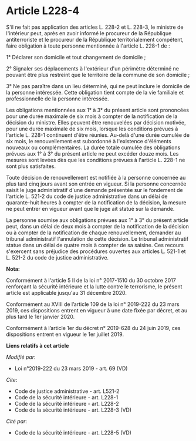 # Article L228-4

S'il ne fait pas application des articles L. 228-2 et L. 228-3, le ministre de l'intérieur peut, après en avoir informé le
procureur de la République antiterroriste et le procureur de la République territorialement compétent, faire obligation à
toute personne mentionnée à l'article L. 228-1 de :

1° Déclarer son domicile et tout changement de domicile ;

2° Signaler ses déplacements à l'extérieur d'un périmètre déterminé ne pouvant être plus restreint que le territoire de la
commune de son domicile ;

3° Ne pas paraître dans un lieu déterminé, qui ne peut inclure le domicile de la personne intéressée. Cette obligation tient
compte de la vie familiale et professionnelle de la personne intéressée.

Les obligations mentionnées aux 1° à 3° du présent article sont prononcées pour une durée maximale de six mois à compter de
la notification de la décision du ministre. Elles peuvent être renouvelées par décision motivée, pour une durée maximale de
six mois, lorsque les conditions prévues à l'article L. 228-1 continuent d'être réunies. Au-delà d'une durée cumulée de six
mois, le renouvellement est subordonné à l'existence d'éléments nouveaux ou complémentaires. La durée totale cumulée des
obligations prévues aux 1° à 3° du présent article ne peut excéder douze mois. Les mesures sont levées dès que les conditions
prévues à l'article L. 228-1 ne sont plus satisfaites.

Toute décision de renouvellement est notifiée à la personne concernée au plus tard cinq jours avant son entrée en vigueur. Si
la personne concernée saisit le juge administratif d'une demande présentée sur le fondement de l'article L. 521-2 du code de
justice administrative dans un délai de quarante-huit heures à compter de la notification de la décision, la mesure ne peut
entrer en vigueur avant que le juge ait statué sur la demande.

La personne soumise aux obligations prévues aux 1° à 3° du présent article peut, dans un délai de deux mois à compter de la
notification de la décision ou à compter de la notification de chaque renouvellement, demander au tribunal administratif
l'annulation de cette décision. Le tribunal administratif statue dans un délai de quatre mois à compter de sa saisine. Ces
recours s'exercent sans préjudice des procédures ouvertes aux articles L. 521-1 et L. 521-2 du code de justice
administrative.

**Nota:**

Conformément à l'article 5 II de la loi n° 2017-1510 du 30 octobre 2017 renforçant la sécurité intérieure et la lutte contre
le terrorisme, le présent article est applicable jusqu'au 31 décembre 2020.

Conformément au XVIII de l’article 109 de la loi n° 2019-222 du 23 mars 2019, ces dispositions entrent en vigueur à une date
fixée par décret, et au plus tard le 1er janvier 2020.

Conformément à l’article 1er du décret n° 2019-628 du 24 juin 2019, ces dispositions entrent en vigueur le 1er juillet 2019.

**Liens relatifs à cet article**

_Modifié par_:

  - Loi n°2019-222 du 23 mars 2019 - art. 69 (VD)

_Cite_:

  - Code de justice administrative - art. L521-2
  - Code de la sécurité intérieure - art. L228-1
  - Code de la sécurité intérieure - art. L228-2
  - Code de la sécurité intérieure - art. L228-3 (VD)

_Cité par_:

  - Code de la sécurité intérieure - art. L228-5 (VD)
